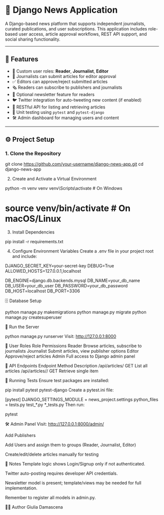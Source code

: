 # 📰 Django News Application

A Django-based news platform that supports independent journalists, curated publications, and user subscriptions. This application includes role-based user access, article approval workflows, REST API support, and social sharing functionality.

---

## 📌 Features

- 🔐 Custom user roles: **Reader**, **Journalist**, **Editor**
- 📝 Journalists can submit articles for editor approval
- ✅ Editors can approve/reject submitted articles
- 🗞 Readers can subscribe to publishers and journalists
- 💌 Optional newsletter feature for readers
- 🐦 Twitter integration for auto-tweeting new content (if enabled)
- 📂 RESTful API for listing and retrieving articles
- 🧪 Unit testing using `pytest` and `pytest-django`
- 🛠 Admin dashboard for managing users and content

---

## ⚙️ Project Setup

### 1. Clone the Repository

git clone https://github.com/your-username/django-news-app.git
cd django-news-app

2. Create and Activate a Virtual Environment

python -m venv venv
venv\Scripts\activate  # On Windows
# source venv/bin/activate  # On macOS/Linux

3. Install Dependencies

pip install -r requirements.txt

4. Configure Environment Variables
Create a .env file in your project root and include:


DJANGO_SECRET_KEY=your-secret-key
DEBUG=True
ALLOWED_HOSTS=127.0.0.1,localhost

DB_ENGINE=django.db.backends.mysql
DB_NAME=your_db_name
DB_USER=your_db_user
DB_PASSWORD=your_db_password
DB_HOST=localhost
DB_PORT=3306

🗄️ Database Setup

python manage.py makemigrations
python manage.py migrate
python manage.py createsuperuser

🚀 Run the Server

python manage.py runserver
Visit: http://127.0.0.1:8000

🔐 User Roles
Role	Permissions
Reader	Browse articles, subscribe to journalists
Journalist	Submit articles, view publisher options
Editor	Approve/reject articles
Admin	Full access to Django admin panel

📂 API Endpoints
Endpoint	Method	Description
/api/articles/	GET	List all articles
/api/articles/<id>/	GET	Retrieve single item

🧪 Running Tests
Ensure test packages are installed:

pip install pytest pytest-django
Create a pytest.ini file:


[pytest]
DJANGO_SETTINGS_MODULE = news_project.settings
python_files = tests.py test_*.py *_tests.py
Then run:

pytest

🛠 Admin Panel
Visit: http://127.0.0.1:8000/admin/

Add Publishers

Add Users and assign them to groups (Reader, Journalist, Editor)

Create/edit/delete articles manually for testing

📝 Notes
Template logic shows Login/Signup only if not authenticated.

Twitter auto-posting requires developer API credentials.

Newsletter model is present; template/views may be needed for full implementation.

Remember to register all models in admin.py.




👩‍💻 Author
Giulia Damascena 
